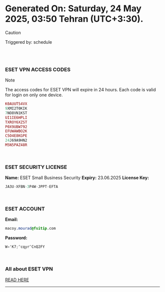 # Generated On: Saturday, 24 May 2025, 03:50 Tehran (UTC+3:30).

> [!CAUTION]
> Triggered by: schedule

<br><br>

### ESET VPN ACCESS CODES

> [!NOTE]
> The access codes for ESET VPN will expire in 24 hours.
> Each code is valid for login on only one device.

```ruby
K0AUUT54VX
9XMI2T0KIK
7NO8VN1KST
UI1IE6HPLI
TXROY6XZST
P0X9UBW792
EFUWAWBO2K
C5O4E8KGPE
24J69A9HN2
M5N5PAZ48R
```

<br>

### ESET SECURITY LICENSE

**Name:** ESET Small Business Security
**Expiry:** 23.06.2025
**License Key:**

```POV-Ray SDL
JA3U-XFBN-3P4W-JPPT-EFTA
```

<br>

### ESET ACCOUNT

**Email:**

```CSS
macoy.mourad@fsitip.com
```

**Password:**

```POV-Ray SDL
W='K7;^cqyr^CnQ2FY
```

<br>

### All about ESET VPN

[READ HERE](https://t.me/F_NiREvil/2113)

---

<br><br>

